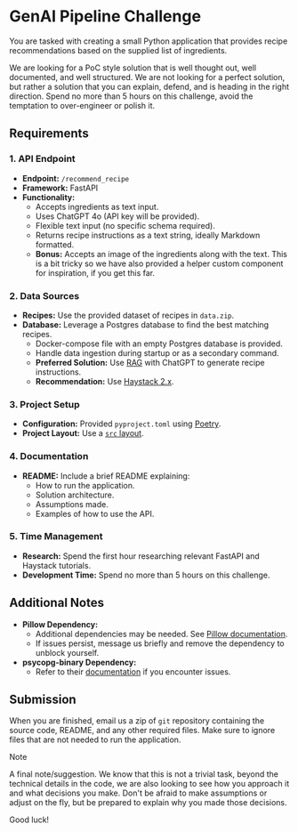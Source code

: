 # GenAI Pipeline Challenge

You are tasked with creating a small Python application that provides recipe recommendations based on the supplied list of ingredients.

We are looking for a PoC style solution that is well thought out, well documented, and well structured. We are not looking for a perfect solution, but rather a solution that you can explain, defend, and is heading in the right direction. Spend no more than 5 hours on this challenge, avoid the temptation to over-engineer or polish it.

## Requirements

### 1. API Endpoint

- **Endpoint:** `/recommend_recipe`
- **Framework:** FastAPI
- **Functionality:**
  - Accepts ingredients as text input.
  - Uses ChatGPT 4o (API key will be provided).
  - Flexible text input (no specific schema required).
  - Returns recipe instructions as a text string, ideally Markdown formatted.
  - **Bonus:** Accepts an image of the ingredients along with the text. This is a bit tricky so we have also provided a helper custom component for inspiration, if you get this far.

### 2. Data Sources

- **Recipes:** Use the provided dataset of recipes in `data.zip`.
- **Database:** Leverage a Postgres database to find the best matching recipes.
  - Docker-compose file with an empty Postgres database is provided.
  - Handle data ingestion during startup or as a secondary command.
  - **Preferred Solution:** Use [RAG](https://haystack.deepset.ai/blog/rag-pipelines-from-scratch) with ChatGPT to generate recipe instructions.
  - **Recommendation:** Use [Haystack 2.x](https://haystack.deepset.ai/).

### 3. Project Setup

- **Configuration:** Provided `pyproject.toml` using [Poetry](https://python-poetry.org/docs/#installation).
- **Project Layout:** Use a [`src` layout](https://packaging.python.org/en/latest/discussions/src-layout-vs-flat-layout/).

### 4. Documentation

- **README:** Include a brief README explaining:
  - How to run the application.
  - Solution architecture.
  - Assumptions made.
  - Examples of how to use the API.

### 5. Time Management

- **Research:** Spend the first hour researching relevant FastAPI and Haystack tutorials.
- **Development Time:** Spend no more than 5 hours on this challenge.

## Additional Notes

- **Pillow Dependency:**
  - Additional dependencies may be needed. See [Pillow documentation](https://pillow.readthedocs.io/en/latest/installation/building-from-source.html#external-libraries).
  - If issues persist, message us briefly and remove the dependency to unblock yourself.
- **psycopg-binary Dependency:**
  - Refer to their [documentation](https://www.psycopg.org/docs/install.html#build-prerequisites) if you encounter issues.

## Submission

When you are finished, email us a zip of `git` repository containing the source code, README, and any other required files. Make sure to ignore files that are not needed to run the application.

> [!NOTE]
> A final note/suggestion. We know that this is not a trivial task, beyond the technical details in the code, we are also looking to see how you approach it and what decisions you make. Don't be afraid to make assumptions or adjust on the fly, but be prepared to explain why you made those decisions.
>
> Good luck!
